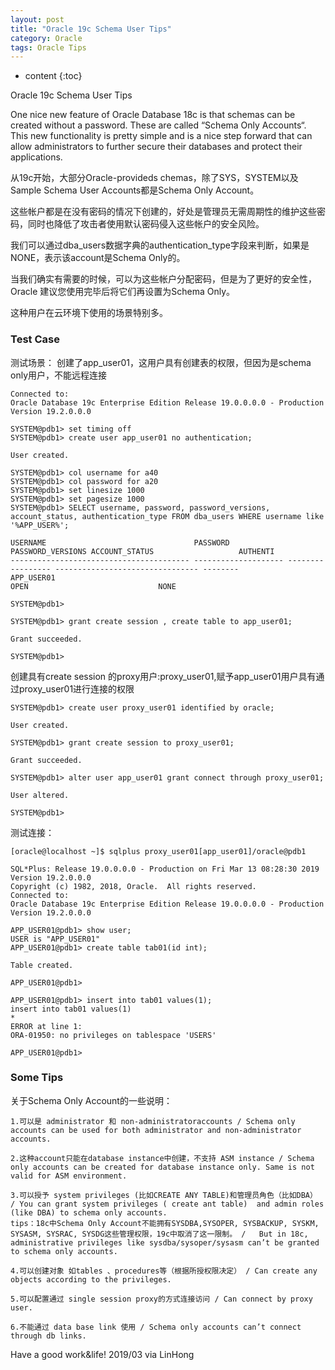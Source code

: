 ```yaml
---
layout: post
title: "Oracle 19c Schema User Tips"
category: Oracle
tags: Oracle Tips
---
```


* content
{:toc}



Oracle 19c Schema User Tips


One nice new feature of Oracle Database 18c is that schemas can be created without a password. These are called “Schema Only Accounts“. This new functionality is pretty simple and is a nice step forward that can allow administrators to further secure their databases and protect their applications.



从19c开始，大部分Oracle-provideds chemas，除了SYS，SYSTEM以及Sample Schema User Accounts都是Schema Only Account。

这些帐户都是在没有密码的情况下创建的，好处是管理员无需周期性的维护这些密码，同时也降低了攻击者使用默认密码侵入这些帐户的安全风险。

我们可以通过dba_users数据字典的authentication_type字段来判断，如果是NONE，表示该account是Schema Only的。

当我们确实有需要的时候，可以为这些帐户分配密码，但是为了更好的安全性，Oracle 建议您使用完毕后将它们再设置为Schema Only。

这种用户在云环境下使用的场景特别多。










### Test Case

测试场景： 创建了app_user01，这用户具有创建表的权限，但因为是schema only用户，不能远程连接

	Connected to:
	Oracle Database 19c Enterprise Edition Release 19.0.0.0.0 - Production
	Version 19.2.0.0.0

	SYSTEM@pdb1> set timing off
	SYSTEM@pdb1> create user app_user01 no authentication;

	User created.

	SYSTEM@pdb1> col username for a40
	SYSTEM@pdb1> col password for a20
	SYSTEM@pdb1> set linesize 1000
	SYSTEM@pdb1> set pagesize 1000
	SYSTEM@pdb1> SELECT username, password, password_versions, account_status, authentication_type FROM dba_users WHERE username like '%APP_USER%';

	USERNAME                                 PASSWORD             PASSWORD_VERSIONS ACCOUNT_STATUS                   AUTHENTI
	---------------------------------------- -------------------- ----------------- -------------------------------- --------
	APP_USER01                                                                      OPEN                             NONE

	SYSTEM@pdb1>

	SYSTEM@pdb1> grant create session , create table to app_user01;

	Grant succeeded.

	SYSTEM@pdb1>

创建具有create session 的proxy用户:proxy_user01,赋予app_user01用户具有通过proxy_user01进行连接的权限

	SYSTEM@pdb1> create user proxy_user01 identified by oracle;

	User created.

	SYSTEM@pdb1> grant create session to proxy_user01;

	Grant succeeded.

	SYSTEM@pdb1> alter user app_user01 grant connect through proxy_user01;

	User altered.

	SYSTEM@pdb1>

测试连接：


	[oracle@localhost ~]$ sqlplus proxy_user01[app_user01]/oracle@pdb1

	SQL*Plus: Release 19.0.0.0.0 - Production on Fri Mar 13 08:28:30 2019
	Version 19.2.0.0.0
	Copyright (c) 1982, 2018, Oracle.  All rights reserved.
	Connected to:
	Oracle Database 19c Enterprise Edition Release 19.0.0.0.0 - Production
	Version 19.2.0.0.0

	APP_USER01@pdb1> show user;
	USER is "APP_USER01"
	APP_USER01@pdb1> create table tab01(id int);

	Table created.

	APP_USER01@pdb1>

	APP_USER01@pdb1> insert into tab01 values(1);
	insert into tab01 values(1)
	*
	ERROR at line 1:
	ORA-01950: no privileges on tablespace 'USERS'

	APP_USER01@pdb1>

### Some Tips

关于Schema Only Account的一些说明：

	1.可以是 administrator 和 non-administratoraccounts / Schema only accounts can be used for both administrator and non-administrator accounts.
    
	2.这种account只能在database instance中创建，不支持 ASM instance / Schema only accounts can be created for database instance only. Same is not valid for ASM environment.
    
	3.可以授予 system privileges (比如CREATE ANY TABLE)和管理员角色（比如DBA） / You can grant system privileges ( create ant table)  and admin roles (like DBA) to schema only accounts.
    tips：18c中Schema Only Account不能拥有SYSDBA,SYSOPER, SYSBACKUP, SYSKM, SYSASM, SYSRAC, SYSDG这些管理权限，19c中取消了这一限制。 /   But in 18c, administrative privileges like sysdba/sysoper/sysasm can’t be granted to schema only accounts.
	
	4.可以创建对象 如tables 、procedures等（根据所授权限决定） / Can create any objects according to the privileges.
    
	5.可以配置通过 single session proxy的方式连接访问 / Can connect by proxy user.
    
	6.不能通过 data base link 使用 / Schema only accounts can’t connect through db links.


Have a good work&life! 2019/03 via LinHong



